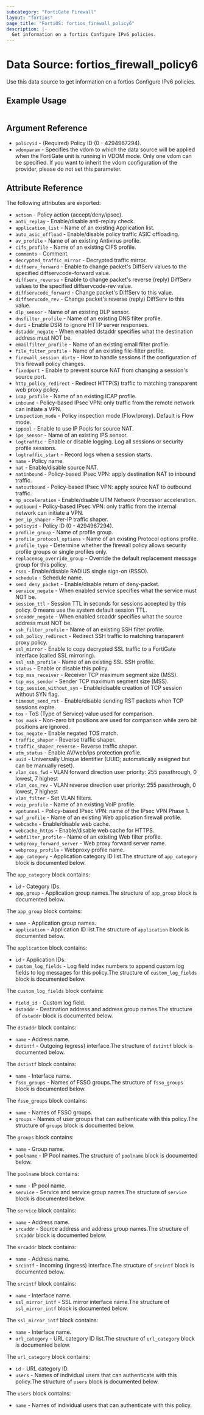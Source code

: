```yaml
---
subcategory: "FortiGate Firewall"
layout: "fortios"
page_title: "FortiOS: fortios_firewall_policy6"
description: |-
  Get information on a fortios Configure IPv6 policies.
---
```


# Data Source: fortios_firewall_policy6
Use this data source to get information on a fortios Configure IPv6 policies.


## Example Usage

```hcl

```

## Argument Reference

* `policyid` - (Required) Policy ID (0 - 4294967294).
* `vdomparam` - Specifies the vdom to which the data source will be applied when the FortiGate unit is running in VDOM mode. Only one vdom can be specified. If you want to inherit the vdom configuration of the provider, please do not set this parameter.

## Attribute Reference

The following attributes are exported:

* `action` - Policy action (accept/deny/ipsec).
* `anti_replay` - Enable/disable anti-replay check.
* `application_list` - Name of an existing Application list.
* `auto_asic_offload` - Enable/disable policy traffic ASIC offloading.
* `av_profile` - Name of an existing Antivirus profile.
* `cifs_profile` - Name of an existing CIFS profile.
* `comments` - Comment.
* `decrypted_traffic_mirror` - Decrypted traffic mirror.
* `diffserv_forward` - Enable to change packet's DiffServ values to the specified diffservcode-forward value.
* `diffserv_reverse` - Enable to change packet's reverse (reply) DiffServ values to the specified diffservcode-rev value.
* `diffservcode_forward` - Change packet's DiffServ to this value.
* `diffservcode_rev` - Change packet's reverse (reply) DiffServ to this value.
* `dlp_sensor` - Name of an existing DLP sensor.
* `dnsfilter_profile` - Name of an existing DNS filter profile.
* `dsri` - Enable DSRI to ignore HTTP server responses.
* `dstaddr_negate` - When enabled dstaddr specifies what the destination address must NOT be.
* `emailfilter_profile` - Name of an existing email filter profile.
* `file_filter_profile` - Name of an existing file-filter profile.
* `firewall_session_dirty` - How to handle sessions if the configuration of this firewall policy changes.
* `fixedport` - Enable to prevent source NAT from changing a session's source port.
* `http_policy_redirect` - Redirect HTTP(S) traffic to matching transparent web proxy policy.
* `icap_profile` - Name of an existing ICAP profile.
* `inbound` - Policy-based IPsec VPN: only traffic from the remote network can initiate a VPN.
* `inspection_mode` - Policy inspection mode (Flow/proxy). Default is Flow mode.
* `ippool` - Enable to use IP Pools for source NAT.
* `ips_sensor` - Name of an existing IPS sensor.
* `logtraffic` - Enable or disable logging. Log all sessions or security profile sessions.
* `logtraffic_start` - Record logs when a session starts.
* `name` - Policy name.
* `nat` - Enable/disable source NAT.
* `natinbound` - Policy-based IPsec VPN: apply destination NAT to inbound traffic.
* `natoutbound` - Policy-based IPsec VPN: apply source NAT to outbound traffic.
* `np_acceleration` - Enable/disable UTM Network Processor acceleration.
* `outbound` - Policy-based IPsec VPN: only traffic from the internal network can initiate a VPN.
* `per_ip_shaper` - Per-IP traffic shaper.
* `policyid` - Policy ID (0 - 4294967294).
* `profile_group` - Name of profile group.
* `profile_protocol_options` - Name of an existing Protocol options profile.
* `profile_type` - Determine whether the firewall policy allows security profile groups or single profiles only.
* `replacemsg_override_group` - Override the default replacement message group for this policy.
* `rsso` - Enable/disable RADIUS single sign-on (RSSO).
* `schedule` - Schedule name.
* `send_deny_packet` - Enable/disable return of deny-packet.
* `service_negate` - When enabled service specifies what the service must NOT be.
* `session_ttl` - Session TTL in seconds for sessions accepted by this policy. 0 means use the system default session TTL.
* `srcaddr_negate` - When enabled srcaddr specifies what the source address must NOT be.
* `ssh_filter_profile` - Name of an existing SSH filter profile.
* `ssh_policy_redirect` - Redirect SSH traffic to matching transparent proxy policy.
* `ssl_mirror` - Enable to copy decrypted SSL traffic to a FortiGate interface (called SSL mirroring).
* `ssl_ssh_profile` - Name of an existing SSL SSH profile.
* `status` - Enable or disable this policy.
* `tcp_mss_receiver` - Receiver TCP maximum segment size (MSS).
* `tcp_mss_sender` - Sender TCP maximum segment size (MSS).
* `tcp_session_without_syn` - Enable/disable creation of TCP session without SYN flag.
* `timeout_send_rst` - Enable/disable sending RST packets when TCP sessions expire.
* `tos` - ToS (Type of Service) value used for comparison.
* `tos_mask` - Non-zero bit positions are used for comparison while zero bit positions are ignored.
* `tos_negate` - Enable negated TOS match.
* `traffic_shaper` - Reverse traffic shaper.
* `traffic_shaper_reverse` - Reverse traffic shaper.
* `utm_status` - Enable AV/web/ips protection profile.
* `uuid` - Universally Unique Identifier (UUID; automatically assigned but can be manually reset).
* `vlan_cos_fwd` - VLAN forward direction user priority: 255 passthrough, 0 lowest, 7 highest
* `vlan_cos_rev` - VLAN reverse direction user priority: 255 passthrough, 0 lowest, 7 highest
* `vlan_filter` - Set VLAN filters.
* `voip_profile` - Name of an existing VoIP profile.
* `vpntunnel` - Policy-based IPsec VPN: name of the IPsec VPN Phase 1.
* `waf_profile` - Name of an existing Web application firewall profile.
* `webcache` - Enable/disable web cache.
* `webcache_https` - Enable/disable web cache for HTTPS.
* `webfilter_profile` - Name of an existing Web filter profile.
* `webproxy_forward_server` - Web proxy forward server name.
* `webproxy_profile` - Webproxy profile name.
* `app_category` - Application category ID list.The structure of `app_category` block is documented below.

The `app_category` block contains:

* `id` - Category IDs.
* `app_group` - Application group names.The structure of `app_group` block is documented below.

The `app_group` block contains:

* `name` - Application group names.
* `application` - Application ID list.The structure of `application` block is documented below.

The `application` block contains:

* `id` - Application IDs.
* `custom_log_fields` - Log field index numbers to append custom log fields to log messages for this policy.The structure of `custom_log_fields` block is documented below.

The `custom_log_fields` block contains:

* `field_id` - Custom log field.
* `dstaddr` - Destination address and address group names.The structure of `dstaddr` block is documented below.

The `dstaddr` block contains:

* `name` - Address name.
* `dstintf` - Outgoing (egress) interface.The structure of `dstintf` block is documented below.

The `dstintf` block contains:

* `name` - Interface name.
* `fsso_groups` - Names of FSSO groups.The structure of `fsso_groups` block is documented below.

The `fsso_groups` block contains:

* `name` - Names of FSSO groups.
* `groups` - Names of user groups that can authenticate with this policy.The structure of `groups` block is documented below.

The `groups` block contains:

* `name` - Group name.
* `poolname` - IP Pool names.The structure of `poolname` block is documented below.

The `poolname` block contains:

* `name` - IP pool name.
* `service` - Service and service group names.The structure of `service` block is documented below.

The `service` block contains:

* `name` - Address name.
* `srcaddr` - Source address and address group names.The structure of `srcaddr` block is documented below.

The `srcaddr` block contains:

* `name` - Address name.
* `srcintf` - Incoming (ingress) interface.The structure of `srcintf` block is documented below.

The `srcintf` block contains:

* `name` - Interface name.
* `ssl_mirror_intf` - SSL mirror interface name.The structure of `ssl_mirror_intf` block is documented below.

The `ssl_mirror_intf` block contains:

* `name` - Interface name.
* `url_category` - URL category ID list.The structure of `url_category` block is documented below.

The `url_category` block contains:

* `id` - URL category ID.
* `users` - Names of individual users that can authenticate with this policy.The structure of `users` block is documented below.

The `users` block contains:

* `name` - Names of individual users that can authenticate with this policy.
